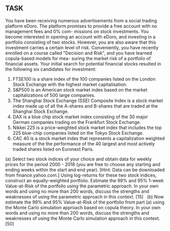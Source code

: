 ## TASK

You have been receiving numerous advertisements from a social trading platform eDoro. The platform promises to provide a free account with no management fees and 0% com- missions on stock investments. You become interested in opening an account with eDoro, and investing in a portfolio consisting of two stocks. However, you are also aware that this investment carries a certain level of risk. Conveniently, you have recently enrolled on a course called "Decision and Risk", and you have learned copula-based models for mea- suring the market risk of a portfolio of financial assets. Your initial search for potential financial stocks resulted in the following six candidates for investment: 
1.	FTSE100 is a share index of the 100 companies listed on the London Stock Exchange with the highest market capitalisation.  
2.	S&P500 is an American stock market index based on the market capitalizations of 500 large companies.  
3.	The Shanghai Stock Exchange (SSE) Composite Index is a stock market index made up of all the A-shares and B-shares that are traded at the Shanghai Stock Exchange.  
4.	DAX is a blue chip stock market index consisting of the 30 major German companies trading on the Frankfurt Stock Exchange.  
5.	Nikkei 225 is a price-weighted stock market index that includes the top 225 blue-chip companies listed on the Tokyo Stock Exchange.  
6.	CAC 40 is a stock market index that represents a capitalization weighted measure of the the performance of the 40 largest and most actively traded shares listed on Euronext Paris.  

(a)  Select two stock indices of your choice and obtain data for weekly prices for the period 2000 - 2018 (you are free to choose any starting and ending weeks within the start and end year). [Hint: Data can be downloaded from finance.yahoo.com.] Using log-returns for these two stock indices, construct an equally-weighted portfolio. Estimate the 99% and 95% 1-week Value-at-Risk of the portfolio using the parametric approach. In your own words and using no more than 200 words, discuss the strengths and weaknesses of using the parametric approach in this context. [15]  
(b)  Now estimate the 99% and 95% Value-at-Risk of the portfolio from part (a) using the Monte Carlo simulation approach based on copula theory. In your own words and using no more than 200 words, discuss the strengths and weaknesses of using the Monte Carlo simulation approach in this context. [50]  

